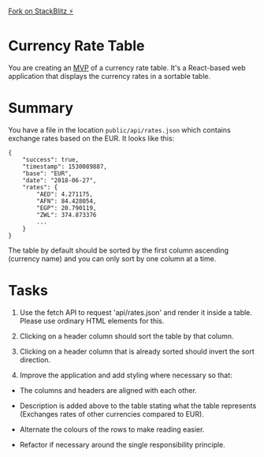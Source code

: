 [Fork on StackBlitz ⚡️](https://stackblitz.com/edit/react-coding-test)

# Currency Rate Table

You are creating an [MVP](https://en.wikipedia.org/wiki/Minimum_viable_product) of a currency rate table. It's a React-based web application that displays the currency rates in a sortable table.

# Summary

You have a file in the location `public/api/rates.json` which contains exchange rates based on the EUR. It looks like this:

```
{
    "success": true,
    "timestamp": 1530089887,
    "base": "EUR",
    "date": "2018-06-27",
    "rates": {
        "AED": 4.271175,
        "AFN": 84.428054,
        "EGP": 20.790119,
        "ZWL": 374.873376
        ...
    }
}
```

The table by default should be sorted by the first column ascending (currency name) and you can only sort by one column at a time.

# Tasks

1. Use the fetch API to request 'api/rates.json' and render it inside a table. Please use ordinary HTML elements for this.

2. Clicking on a header column should sort the table by that column.

3. Clicking on a header column that is already sorted should invert the sort direction.

4. Improve the application and add styling where necessary so that:

- The columns and headers are aligned with each other.

- Description is added above to the table stating what the table represents (Exchanges rates of other currencies compared to EUR).

- Alternate the colours of the rows to make reading easier.

- Refactor if necessary around the single responsibility principle.
